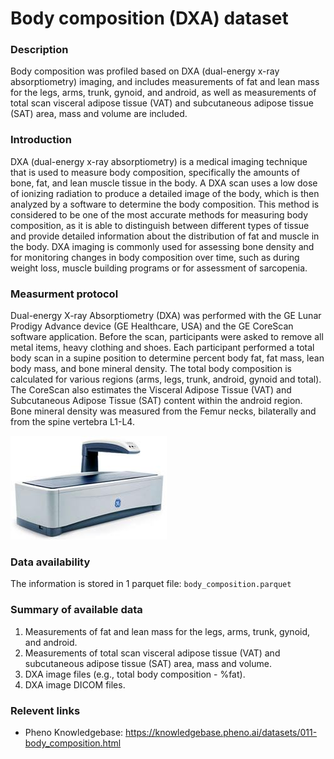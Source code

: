# Body composition (DXA) dataset  

### Description 

Body composition was profiled based on DXA (dual-energy x-ray absorptiometry) imaging, and includes measurements of fat and lean mass for the legs, arms, trunk, gynoid, and android, as well as measurements of total scan visceral adipose tissue (VAT) and subcutaneous adipose tissue (SAT) area, mass and volume are included.

### Introduction

DXA (dual-energy x-ray absorptiometry) is a medical imaging technique that is used to measure body composition, specifically the amounts of bone, fat, and lean muscle tissue in the body. A DXA scan uses a low dose of ionizing radiation to produce a detailed image of the body, which is then analyzed by a software to determine the body composition. This method is considered to be one of the most accurate methods for measuring body composition, as it is able to distinguish between different types of tissue and provide detailed information about the distribution of fat and muscle in the body. DXA imaging is commonly used for assessing bone density and for monitoring changes in body composition over time, such as during weight loss, muscle building programs or for assessment of sarcopenia.

### Measurment protocol 
<!-- long measurment protocol for the data browser -->
Dual-energy X-ray Absorptiometry (DXA) was performed with the GE Lunar Prodigy Advance device (GE Healthcare, USA) and the GE CoreScan software application. Before the scan, participants were asked to remove all metal items, heavy clothing and shoes. Each participant performed a total body scan in a supine position to determine percent body fat, fat mass, lean body mass, and bone mineral density. The total body composition is calculated for various regions (arms, legs, trunk, android, gynoid and total). The CoreScan also estimates the Visceral Adipose Tissue (VAT) and Subcutaneous Adipose Tissue (SAT) content within the android region. Bone mineral density was measured from the Femur necks, bilaterally and from the spine vertebra L1-L4. 

![DXA](dxa_machine.jpeg)

### Data availability 
<!-- for the example notebooks -->
The information is stored in 1 parquet file: `body_composition.parquet`

### Summary of available data 
<!-- for the data browser -->
1. Measurements of fat and lean mass for the legs, arms, trunk, gynoid, and android.
2. Measurements of total scan visceral adipose tissue (VAT) and subcutaneous adipose tissue (SAT) area, mass and volume.
3. DXA image files (e.g., total body composition - %fat).
4. DXA image DICOM files.

### Relevent links

* Pheno Knowledgebase: https://knowledgebase.pheno.ai/datasets/011-body_composition.html
